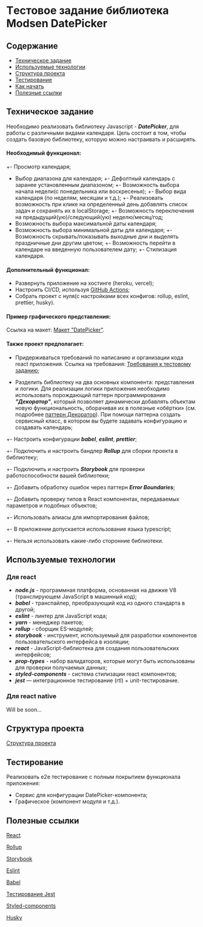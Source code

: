 # Tестовое задание библиотека Modsen DatePicker


## Содержание


- [Техническое задание](#Техническое-задание)
- [Используемые технологии](#Используемые-технологии)
- [Структура проекта](#Структура-проекта)
- [Тестирование](#Тестирование)
- [Как начать](#Как-начать)
- [Полезные ссылки](#Полезные-ссылки)


## Техническое задание
Необходимо реализовать библиотеку Javascript - ***DatePicker***, для работы с различными видами календаря.
Цель состоит в том, чтобы создать базовую библиотеку, которую можно настраивать и расширять.


#### Необходимый функционал:


+- Просмотр календаря;
- Выбор диапазона для календаря;
+- Дефолтный календарь с заранее установленным диапазоном;
+- Возможность выбора начала недели(с понедельника или воскресенья);
+- Выбор вида календаря (по неделям, месяцам и т.д.);
+- Реализовать возможность при клике на определенный день добавлять список задач и
сохранять их в localStorage;
+- Возможность переключения на предыдущий(ую)/следующий(ую) неделю/месяц/год;
- Возможность выбора максимальной даты календаря;
- Возможность выбора минимальной даты для календаря;
+- Возможность скрывать/показывать выходные дни и выделять праздничные дни другим цветом;
+- Возможность перейти в календаре на введенную пользователем дату;
+- Стилизация календаря.


#### Дополнительный функционал:


- Развернуть приложение на хостинге (heroku, vercel);
- Настроить CI/CD, используя [GitHub Actions](https://github.com/features/actions);
- Собрать проект с нуля(с настройками всех конфигов: rollup, eslint, prettier, husky).


#### Пример графического представления:


Ссылка на макет: [Макет "DatePicker"](https://www.figma.com/file/PGg4P38QaPjUzasxC2GSkv/Modsen-Datepicker?node-id=0%3A1&t=dWZj8oM41qBje0bv-0).


#### Также проект предполагает:

- Придерживаться требований по написанию и организации кода react приложения. Ссылка на требования: [Требования к тестовому заданию](https://github.com/annaprystavka/requirements);

- Разделить библиотеку на два основных компонента: представления и логики. Для реализации логики приложения необходимо использовать порождающий паттерн программирования ***"Декоратор"***, который позволяет динамически добавлять объектам новую функциональность, оборачивая их в полезные «обёртки» (см. подробнее [паттерн Декоратор](https://refactoring.guru/ru/design-patterns/decorator)). При помощи паттерна создать сервисный класс, в котором вы будете задавать конфигурацию и создавать календарь;


+- Настроить конфигурации ***babel***, ***eslint***, ***prettier***;

+- Подключить и настроить бандлер ***Rollup*** для сборки проекта в библиотеку;

+- Подключить и настроить ***Storybook*** для проверки работоспособности вашей библиотеки;

+- Добавить обработку ошибок через паттерн ***Error Boundaries***;

+- Добавить проверку типов в React компонентах, передаваемых параметров и подобных объектов;

+- Использовать алиасы для импортирования файлов;

+- В приложении допускается использование языка typescript;

+- Нельзя использовать какие-либо сторонние библиотеки.


## Используемые технологии


### Для react
- ***node.js*** - программная платформа, основанная на движке V8 (транслирующем JavaScript в машинный код);
- ***babel*** - транспайлер, преобразующий код из одного стандарта в другой;
- ***eslint*** - линтер для JavaScript кода;
- ***yarn*** - менеджер пакетов;
- ***rollup*** - сборщик ES-модулей;
- ***storybook*** - инструмент, используемый для разработки компонентов пользовательского интерфейса в изоляции;
- ***react*** - JavaScript-библиотека для создания пользовательских интерфейсов;
- ***prop-types*** - набор валидаторов, которые могут быть использованы для проверки получаемых данных;
- ***styled-components*** - система стилизации react компонентов;
- ***jest*** — интеграционное тестирование (rtl) + unit-тестирование.


 ### Для react native
Will be soon...


## Структура проекта


[Структура проекта](https://github.com/mkrivel/structure)


## Тестирование


Реализовать e2e тестирование c полным покрытием функционала приложения:
- Сервис для конфигурации DatePicker-компонента;
- Графическое (компонент модуля и т.д.).




## Полезные ссылки


[React](https://reactjs.org/docs/getting-started.html)


[Rollup](https://rollupjs.org/guide/en/)


[Storybook](https://storybook.js.org/docs/basics/introduction/)


[Eslint](https://eslint.org/docs/user-guide/configuring)


[Babel](https://babeljs.io/docs/en/configuration)


[Тестирование Jest](https://jestjs.io/ru/docs/getting-started)


[Styled-components](https://www.styled-components.com/docs)


[Husky](https://dev.to/ivadyhabimana/setup-eslint-prettier-and-husky-in-a-node-project-a-step-by-step-guide-946)



